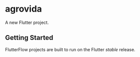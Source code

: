 # agrovida

A new Flutter project.

## Getting Started

FlutterFlow projects are built to run on the Flutter _stable_ release.
